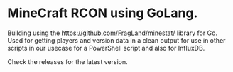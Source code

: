 # MineCraft RCON using GoLang.
Building using the https://github.com/FragLand/minestat/ library for Go.
Used for getting players and version data in a clean output for use in other scripts in our usecase for a PowerShell script and also for InfluxDB.

Check the releases for the latest version.
